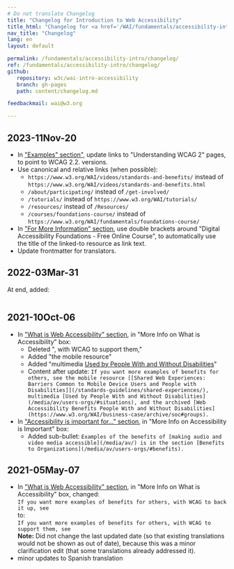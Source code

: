 ```yaml
---
# Do not translate Changelog
title: "Changelog for Introduction to Web Accessibility"
title_html: "Changelog for <a href='/WAI/fundamentals/accessibility-intro/'>Introduction to Web Accessibility</a>"
nav_title: "Changelog"
lang: en
layout: default

permalink: /fundamentals/accessibility-intro/changelog/
ref: /fundamentals/accessibility-intro/changelog/
github:
   repository: w3c/wai-intro-accessibility
   branch: gh-pages
   path: content/changelog.md

feedbackmail: wai@w3.org

---
```


## 2023-11Nov-20

- In ["Examples" section"](https://www.w3.org/WAI/fundamentals/accessibility-intro/#examples), update links to "Understanding WCAG 2" pages, to point to WCAG 2.2. versions.
- Use canonical and relative links (when possible):
  - `https://www.w3.org/WAI/videos/standards-and-benefits/` instead of `https://www.w3.org/WAI/videos/standards-and-benefits.html`
  - `/about/participating/` instead of `/get-involved/`
  - `/tutorials/` instead of `https://www.w3.org/WAI/tutorials/`
  - `/resources/` instead of `/Resources/`
  - `/courses/foundations-course/` instead of `https://www.w3.org/WAI/fundamentals/foundations-course/`
- In ["For More Information" section](https://www.w3.org/WAI/fundamentals/accessibility-intro/#more-info), use double brackets around "Digital Accessibility Foundations - Free Online Course", to automatically use the title of the linked-to resource as link text.
- Update frontmatter for translators. 

## 2022-03Mar-31

At end, added:
```**[Digital Accessibility Foundations - Free Online Course](https://www.w3.org/WAI/fundamentals/foundations-course/)** provides the foundation you need to make your digital technology accessible.
```

## 2021-10Oct-06

* In ["What is Web Accessibility" section](https://www.w3.org/WAI/fundamentals/accessibility-intro/#what), in "More Info on What is Accessibility" box:
  * Deleted ", with WCAG to support them,"
  * Added "the mobile resource"
  * Added "multimedia [Used by People With and Without Disabilities](/media/av/users-orgs/#situations)"
  * Content after update: ```If you want more examples of benefits for others, see the mobile resource [[Shared Web Experiences: Barriers Common to Mobile Device Users and People with Disabilities]](/standards-guidelines/shared-experiences/), multimedia [Used by People With and Without Disabilities](/media/av/users-orgs/#situations), and the archived [Web Accessibility Benefits People With and Without Disabilities](https://www.w3.org/WAI/business-case/archive/soc#groups).```
* In ["Accessibility is important for..." section](https://www.w3.org/WAI/fundamentals/accessibility-intro/#Important), in "More Info on Accessibility is Important" box:
  * Added sub-bullet: ```Examples of the benefits of [making audio and video media accessible](/media/av/) is in the section [Benefits to Organizations](/media/av/users-orgs/#benefits).```

## 2021-05May-07

* In ["What is Web Accessibility" section](https://www.w3.org/WAI/fundamentals/accessibility-intro/#what), in "More Info on What is Accessibility" box, changed:<br>```If you want more examples of benefits for others, with WCAG to back it up, see```<br>to:<br>```If you want more examples of benefits for others, with WCAG to support them, see```<br>**Note:** Did not change the last updated date (so that existing translations would not be shown as out of date), because this was a minor clarification edit (that some translations already addressed it).
* minor updates to Spanish translation
